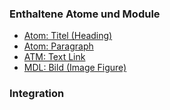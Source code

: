 ### Enthaltene Atome und Module
* [Atom: Titel (Heading)](../../atoms/headings/headings.html)
* [Atom: Paragraph](../../atoms/paragraph/paragraph.html)
* [ATM: Text Link](../../atoms/text_link/text_link.html)
* [MDL: Bild (Image Figure)](../image_figure/image_figure.html)


### Integration


